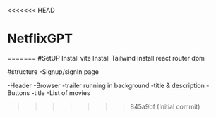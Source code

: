 <<<<<<< HEAD
# NetflixGPT
=======
#SetUP
Install vite
Install Tailwind 
install react router dom


#structure
 -Signup/signIn page

 -Header
  -Browser
    -trailer running in background
    -title & description
    -Buttons
    -title
    -List of movies



>>>>>>> 845a9bf (Initial commit)
